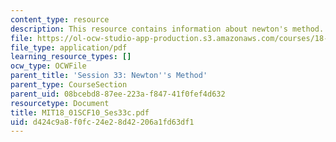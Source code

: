 ```yaml
---
content_type: resource
description: This resource contains information about newton's method.
file: https://ol-ocw-studio-app-production.s3.amazonaws.com/courses/18-01sc-single-variable-calculus-fall-2010/d424c9a8f0fc24e28d42206a1fd63df1_MIT18_01SCF10_Ses33c.pdf
file_type: application/pdf
learning_resource_types: []
ocw_type: OCWFile
parent_title: 'Session 33: Newton''s Method'
parent_type: CourseSection
parent_uid: 08bcebd8-87ee-223a-f847-41f0fef4d632
resourcetype: Document
title: MIT18_01SCF10_Ses33c.pdf
uid: d424c9a8-f0fc-24e2-8d42-206a1fd63df1
---
```

